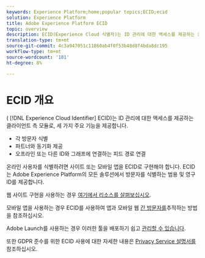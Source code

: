 ```yaml
---
keywords: Experience Platform;home;popular topics;ECID;ecid
solution: Experience Platform
title: Adobe Experience Platform ECID
topic: overview
description: ECID(Experience Cloud 식별자)는 ID 관리에 대한 액세스를 제공하는 클라이언트 측 모듈로, 세 가지 기본 기능을 제공합니다.
translation-type: tm+mt
source-git-commit: 4c3a947051c11860ab4f0f53b48d8f4bda8dc195
workflow-type: tm+mt
source-wordcount: '181'
ht-degree: 8%

---
```



# ECID 개요

( [!DNL Experience Cloud Identifier] ECID)는 ID 관리에 대한 액세스를 제공하는 클라이언트 측 모듈로, 세 가지 주요 기능을 제공합니다.

- 각 방문자 식별
- 파트너와 동기화 제공
- 오프라인 또는 다른 ID와 그래프에 연결하는 피드 경로 연결

온라인 사용자를 식별하려면 사이트 또는 모바일 앱을 ECID로 구현해야 합니다. ECID는 Adobe Experience Platform의 모든 솔루션에서 방문자를 식별하는 범용 및 영구 ID를 제공합니다.

웹 사이트 구현을 사용하는 경우 [여기에서 리소스를 살펴보십시오](https://docs.adobe.com/content/help/ko-KR/id-service/using/home.html).

모바일 앱을 사용하는 경우 ECID를 사용하여 앱과 모바일 웹 [간 방문자를](https://docs.adobe.com/content/help/en/mobile-services/ios/sdk-reference-ios/hybrid-app.html)추적하는 방법을 참조하십시오.

Adobe Launch를 사용하는 경우 이러한 툴을 배포하기 쉽고 [관리할 수 있습니다](https://docs.adobe.com/content/help/ko-KR/launch/using/overview.html).

또한 GDPR 준수를 위한 ECID 사용에 대한 자세한 내용은 [Privacy Service 설명서를](../privacy-service/identity-data.md) 참조하십시오.

